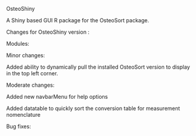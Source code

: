 OsteoShiny

A Shiny based GUI R package for the OsteoSort package.

Changes for OsteoShiny version :


Modules:




Minor changes:

Added ability to dynamically pull the installed OsteoSort version to display in the top left corner. 





Moderate changes:

Added new navbarMenu for help options

Added datatable to quickly sort the conversion table for measurement nomenclature



Bug fixes:
